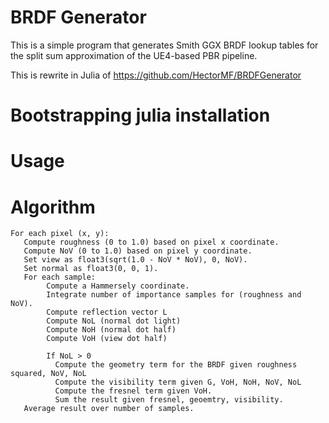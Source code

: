 # BRDF Generator
This is a simple program that generates Smith GGX BRDF lookup tables for the split sum approximation of the UE4-based PBR pipeline. 

This is rewrite in Julia of https://github.com/HectorMF/BRDFGenerator

# Bootstrapping julia installation

# Usage

# Algorithm
```
For each pixel (x, y):
   Compute roughness (0 to 1.0) based on pixel x coordinate.
   Compute NoV (0 to 1.0) based on pixel y coordinate.
   Set view as float3(sqrt(1.0 - NoV * NoV), 0, NoV).
   Set normal as float3(0, 0, 1). 
   For each sample:
        Compute a Hammersely coordinate.
        Integrate number of importance samples for (roughness and NoV).
        Compute reflection vector L
        Compute NoL (normal dot light)
        Compute NoH (normal dot half)
        Compute VoH (view dot half)
        
        If NoL > 0
          Compute the geometry term for the BRDF given roughness squared, NoV, NoL
          Compute the visibility term given G, VoH, NoH, NoV, NoL
          Compute the fresnel term given VoH.
          Sum the result given fresnel, geoemtry, visibility.
   Average result over number of samples.
```
